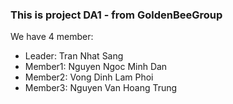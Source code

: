 ### This is project DA1 - from GoldenBeeGroup
We have 4 member:
+ Leader: Tran Nhat Sang
+ Member1: Nguyen Ngoc Minh Dan
+ Member2: Vong Dinh Lam Phoi
+ Member3: Nguyen Van Hoang Trung